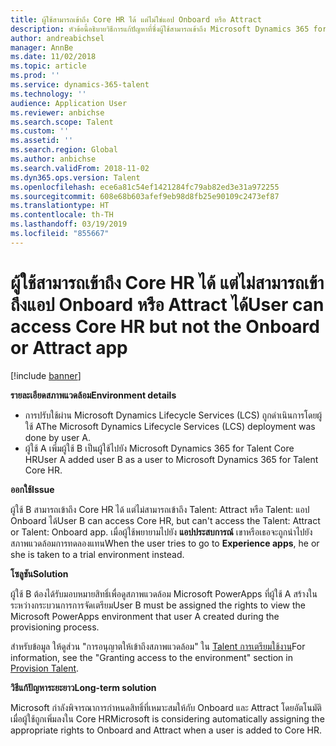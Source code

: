 ```yaml
---
title: ผู้ใช้สามารถเข้าถึง Core HR ได้ แต่ไม่ใช่แอป Onboard หรือ Attract
description: หัวข้อนี้อธิบายวิธีการแก้ปัญหาที่ซึ่งผู้ใช้สามารถเข้าถึง Microsoft Dynamics 365 for Talent Core HR แต่ไม่สามารถเข้าถึง Attract หรือแอป Onboard ได้
author: andreabichsel
manager: AnnBe
ms.date: 11/02/2018
ms.topic: article
ms.prod: ''
ms.service: dynamics-365-talent
ms.technology: ''
audience: Application User
ms.reviewer: anbichse
ms.search.scope: Talent
ms.custom: ''
ms.assetid: ''
ms.search.region: Global
ms.author: anbichse
ms.search.validFrom: 2018-11-02
ms.dyn365.ops.version: Talent
ms.openlocfilehash: ece6a81c54ef1421284fc79ab82ed3e31a972255
ms.sourcegitcommit: 608e68b603afef9eb98d8fb25e90109c2473ef87
ms.translationtype: HT
ms.contentlocale: th-TH
ms.lasthandoff: 03/19/2019
ms.locfileid: "855667"
---
```

# <a name="user-can-access-core-hr-but-not-the-onboard-or-attract-app"></a><span data-ttu-id="1723d-103">ผู้ใช้สามารถเข้าถึง Core HR ได้ แต่ไม่สามารถเข้าถึงแอป Onboard หรือ Attract ได้</span><span class="sxs-lookup"><span data-stu-id="1723d-103">User can access Core HR but not the Onboard or Attract app</span></span>

[!include [banner](includes/banner.md)]

<span data-ttu-id="1723d-104">**รายละเอียดสภาพแวดล้อม**</span><span class="sxs-lookup"><span data-stu-id="1723d-104">**Environment details**</span></span>

- <span data-ttu-id="1723d-105">การปรับใช้ผ่าน Microsoft Dynamics Lifecycle Services (LCS) ถูกดำเนินการโดยผู้ใช้ A</span><span class="sxs-lookup"><span data-stu-id="1723d-105">The Microsoft Dynamics Lifecycle Services (LCS) deployment was done by user A.</span></span>
- <span data-ttu-id="1723d-106">ผู้ใช้ A เพิ่มผู้ใช้ B เป็นผู้ใช้ไปยัง Microsoft Dynamics 365 for Talent Core HR</span><span class="sxs-lookup"><span data-stu-id="1723d-106">User A added user B as a user to Microsoft Dynamics 365 for Talent Core HR.</span></span>

<span data-ttu-id="1723d-107">**ออกใช้**</span><span class="sxs-lookup"><span data-stu-id="1723d-107">**Issue**</span></span>

<span data-ttu-id="1723d-108">ผู้ใช้ B สามารถเข้าถึง Core HR ได้ แต่ไม่สามารถเข้าถึง Talent: Attract หรือ Talent: แอป Onboard ได้</span><span class="sxs-lookup"><span data-stu-id="1723d-108">User B can access Core HR, but can't access the Talent: Attract or Talent: Onboard app.</span></span> <span data-ttu-id="1723d-109">เมื่อผู้ใช้พยายามไปยัง **แอปประสบการณ์** เขาหรือเธอจะถูกนำไปยังสภาพแวดล้อมการทดลองแทน</span><span class="sxs-lookup"><span data-stu-id="1723d-109">When the user tries to go to **Experience apps**, he or she is taken to a trial environment instead.</span></span>

<span data-ttu-id="1723d-110">**โซลูชัน**</span><span class="sxs-lookup"><span data-stu-id="1723d-110">**Solution**</span></span>

<span data-ttu-id="1723d-111">ผู้ใช้ B ต้องได้รับมอบหมายสิทธิ์เพื่อดูสภาพแวดล้อม Microsoft PowerApps ที่ผู้ใช้ A สร้างในระหว่างกระบวนการการจัดเตรียม</span><span class="sxs-lookup"><span data-stu-id="1723d-111">User B must be assigned the rights to view the Microsoft PowerApps environment that user A created during the provisioning process.</span></span>

<span data-ttu-id="1723d-112">สำหรับข้อมูล ให้ดูส่วน "การอนุญาตให้เข้าถึงสภาพแวดล้อม" ใน [Talent การเตรียมใช้งาน](https://docs.microsoft.com/en-us/dynamics365/unified-operations/talent/provisioning-talent)</span><span class="sxs-lookup"><span data-stu-id="1723d-112">For information, see the "Granting access to the environment" section in [Provision Talent](https://docs.microsoft.com/en-us/dynamics365/unified-operations/talent/provisioning-talent).</span></span>

<span data-ttu-id="1723d-113">**วิธีแก้ปัญหาระยะยาว**</span><span class="sxs-lookup"><span data-stu-id="1723d-113">**Long-term solution**</span></span>

<span data-ttu-id="1723d-114">Microsoft กำลังพิจารณาการกำหนดสิทธิ์ที่เหมาะสมให้กับ Onboard และ Attract โดยอัตโนมัติ เมื่อผู้ใช้ถูกเพิ่มลงใน Core HR</span><span class="sxs-lookup"><span data-stu-id="1723d-114">Microsoft is considering automatically assigning the appropriate rights to Onboard and Attract when a user is added to Core HR.</span></span>
